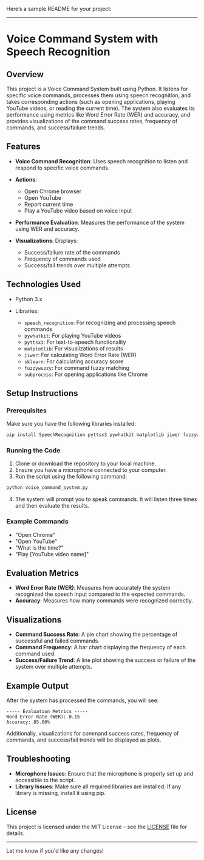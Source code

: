 Here’s a sample README for your project:

---

# Voice Command System with Speech Recognition

## Overview

This project is a Voice Command System built using Python. It listens for specific voice commands, processes them using speech recognition, and takes corresponding actions (such as opening applications, playing YouTube videos, or reading the current time). The system also evaluates its performance using metrics like Word Error Rate (WER) and accuracy, and provides visualizations of the command success rates, frequency of commands, and success/failure trends.

## Features

* **Voice Command Recognition**: Uses speech recognition to listen and respond to specific voice commands.
* **Actions**:

  * Open Chrome browser
  * Open YouTube
  * Report current time
  * Play a YouTube video based on voice input
* **Performance Evaluation**: Measures the performance of the system using WER and accuracy.
* **Visualizations**: Displays:

  * Success/failure rate of the commands
  * Frequency of commands used
  * Success/fail trends over multiple attempts

## Technologies Used

* Python 3.x
* Libraries:

  * `speech_recognition`: For recognizing and processing speech commands
  * `pywhatkit`: For playing YouTube videos
  * `pyttsx3`: For text-to-speech functionality
  * `matplotlib`: For visualizations of results
  * `jiwer`: For calculating Word Error Rate (WER)
  * `sklearn`: For calculating accuracy score
  * `fuzzywuzzy`: For command fuzzy matching
  * `subprocess`: For opening applications like Chrome

## Setup Instructions

### Prerequisites

Make sure you have the following libraries installed:

```bash
pip install SpeechRecognition pyttsx3 pywhatkit matplotlib jiwer fuzzywuzzy
```

### Running the Code

1. Clone or download the repository to your local machine.
2. Ensure you have a microphone connected to your computer.
3. Run the script using the following command:

```bash
python voice_command_system.py
```

4. The system will prompt you to speak commands. It will listen three times and then evaluate the results.

### Example Commands

* "Open Chrome"
* "Open YouTube"
* "What is the time?"
* "Play \[YouTube video name]"

## Evaluation Metrics

* **Word Error Rate (WER)**: Measures how accurately the system recognized the speech input compared to the expected commands.
* **Accuracy**: Measures how many commands were recognized correctly.

## Visualizations

* **Command Success Rate**: A pie chart showing the percentage of successful and failed commands.
* **Command Frequency**: A bar chart displaying the frequency of each command used.
* **Success/Failure Trend**: A line plot showing the success or failure of the system over multiple attempts.

## Example Output

After the system has processed the commands, you will see:

```
----- Evaluation Metrics -----
Word Error Rate (WER): 0.15
Accuracy: 85.00%
```

Additionally, visualizations for command success rates, frequency of commands, and success/fail trends will be displayed as plots.

## Troubleshooting

* **Microphone Issues**: Ensure that the microphone is properly set up and accessible to the script.
* **Library Issues**: Make sure all required libraries are installed. If any library is missing, install it using pip.

## License

This project is licensed under the MIT License - see the [LICENSE](LICENSE) file for details.

---

Let me know if you'd like any changes!
